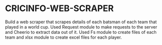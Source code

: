 # CRICINFO-WEB-SCRAPER

Build a web scraper that scrapes details of each batsman of each team that played in a world cup.
Used Request module to make requests to the server and Cheerio to extract data out of it.
Used Fs module to create files of each team and xlsx module to create excel files for each player.

